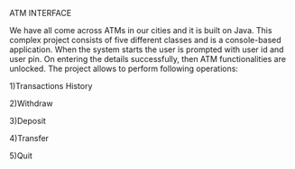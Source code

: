 ATM INTERFACE

We have all come across ATMs in our cities and it is built on Java. This complex project consists of five different classes and is a console-based application. 
When the system starts the user is prompted with user id and user pin. On entering the details successfully, then ATM functionalities are unlocked.
The project allows to perform following operations:

1)Transactions History 

2)Withdraw 

3)Deposit

4)Transfer 

5)Quit

